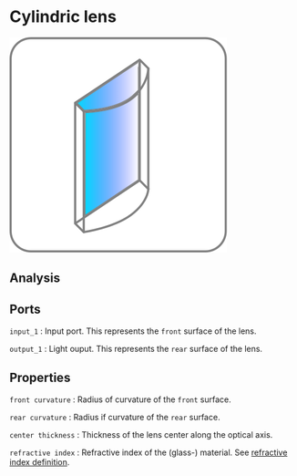 # Cylindric lens

![Cylindric lens icon](../images/icons/node_cylindric_lens.svg)

## Analysis

## Ports

`input_1`
: Input port. This represents the `front` surface of the lens.

`output_1`
: Light ouput. This represents the `rear` surface of the lens.

## Properties

`front curvature`
: Radius of curvature of the `front` surface.

`rear curvature`
: Radius if curvature of the `rear` surface.

`center thickness`
: Thickness of the lens center along the optical axis.

`refractive index`
: Refractive index of the (glass-) material. See [refractive index definition](../refractive_index.md).
